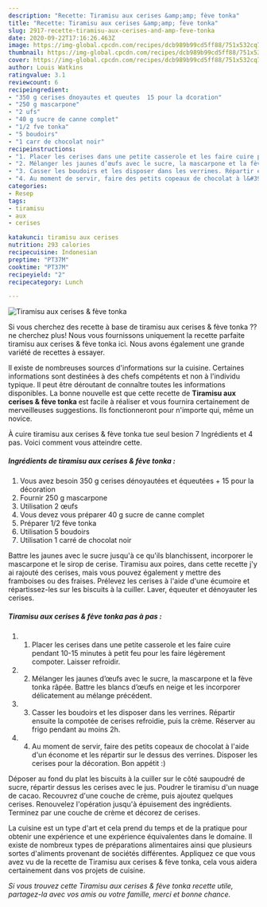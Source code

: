 ```yaml
---
description: "Recette: Tiramisu aux cerises &amp;amp; fève tonka"
title: "Recette: Tiramisu aux cerises &amp;amp; fève tonka"
slug: 2917-recette-tiramisu-aux-cerises-and-amp-feve-tonka
date: 2020-09-22T17:16:26.463Z
image: https://img-global.cpcdn.com/recipes/dcb989b99cd5ff88/751x532cq70/tiramisu-aux-cerises-feve-tonka-photo-principale-de-la-recette.jpg
thumbnail: https://img-global.cpcdn.com/recipes/dcb989b99cd5ff88/751x532cq70/tiramisu-aux-cerises-feve-tonka-photo-principale-de-la-recette.jpg
cover: https://img-global.cpcdn.com/recipes/dcb989b99cd5ff88/751x532cq70/tiramisu-aux-cerises-feve-tonka-photo-principale-de-la-recette.jpg
author: Louis Watkins
ratingvalue: 3.1
reviewcount: 6
recipeingredient:
- "350 g cerises dnoyautes et queutes  15 pour la dcoration"
- "250 g mascarpone"
- "2 ufs"
- "40 g sucre de canne complet"
- "1/2 fve tonka"
- "5 boudoirs"
- "1 carr de chocolat noir"
recipeinstructions:
- "1. Placer les cerises dans une petite casserole et les faire cuire pendant 10-15 minutes à petit feu pour les faire légèrement compoter. Laisser refroidir."
- "2. Mélanger les jaunes d’œufs avec le sucre, la mascarpone et la fève tonka râpée. Battre les blancs d’œufs en neige et les incorporer délicatement au mélange précédent."
- "3. Casser les boudoirs et les disposer dans les verrines. Répartir ensuite la compotée de cerises refroidie, puis la crème. Réserver au frigo pendant au moins 2h."
- "4. Au moment de servir, faire des petits copeaux de chocolat à l&#39;aide d&#39;un économe et les répartir sur le dessus des verrines. Disposer les cerises pour la décoration. Bon appétit :)"
categories:
- Resep
tags:
- tiramisu
- aux
- cerises

katakunci: tiramisu aux cerises 
nutrition: 293 calories
recipecuisine: Indonesian
preptime: "PT37M"
cooktime: "PT37M"
recipeyield: "2"
recipecategory: Lunch

---
```



![Tiramisu aux cerises &amp; fève tonka](https://img-global.cpcdn.com/recipes/dcb989b99cd5ff88/751x532cq70/tiramisu-aux-cerises-feve-tonka-photo-principale-de-la-recette.jpg)

Si vous cherchez des recette à base de tiramisu aux cerises &amp; fève tonka ?? ne cherchez plus! Nous vous fournissons uniquement la recette parfaite tiramisu aux cerises &amp; fève tonka ici. Nous avons également une grande variété de recettes à essayer.

Il existe de nombreuses sources d'informations sur la cuisine. Certaines informations sont destinées à des chefs compétents et non à l'individu typique. Il peut être déroutant de connaître toutes les informations disponibles. La bonne nouvelle est que cette recette de <strong> Tiramisu aux cerises &amp; fève tonka </strong> est facile à réaliser et vous fournira certainement de merveilleuses suggestions. Ils fonctionneront pour n'importe qui, même un novice.

<!--inarticleads1-->

À cuire tiramisu aux cerises &amp; fève tonka tue seul besion 7 Ingrédients et 4 pas. Voici comment vous atteindre cette.

##### Ingrédients de tiramisu aux cerises &amp; fève tonka :

1. Vous avez besoin 350 g cerises dénoyautées et équeutées + 15 pour la décoration
1. Fournir 250 g mascarpone
1. Utilisation 2 œufs
1. Vous devez vous préparer 40 g sucre de canne complet
1. Préparer 1/2 fève tonka
1. Utilisation 5 boudoirs
1. Utilisation 1 carré de chocolat noir


Battre les jaunes avec le sucre jusqu&#39;à ce qu&#39;ils blanchissent, incorporer le mascarpone et le sirop de cerise. Tiramisu aux poires, dans cette recette j&#39;y ai rajouté des cerises, mais vous pouvez également y mettre des framboises ou des fraises. Prélevez les cerises à l&#39;aide d&#39;une écumoire et répartissez-les sur les biscuits à la cuiller. Laver, équeuter et dénoyauter les cerises. 

<!--inarticleads2-->

##### Tiramisu aux cerises &amp; fève tonka pas à pas :

1. 1. Placer les cerises dans une petite casserole et les faire cuire pendant 10-15 minutes à petit feu pour les faire légèrement compoter. Laisser refroidir.
1. 2. Mélanger les jaunes d’œufs avec le sucre, la mascarpone et la fève tonka râpée. Battre les blancs d’œufs en neige et les incorporer délicatement au mélange précédent.
1. 3. Casser les boudoirs et les disposer dans les verrines. Répartir ensuite la compotée de cerises refroidie, puis la crème. Réserver au frigo pendant au moins 2h.
1. 4. Au moment de servir, faire des petits copeaux de chocolat à l&#39;aide d&#39;un économe et les répartir sur le dessus des verrines. Disposer les cerises pour la décoration. Bon appétit :)


Déposer au fond du plat les biscuits à la cuiller sur le côté saupoudré de sucre, répartir dessus les cerises avec le jus. Poudrer le tiramisu d&#39;un nuage de cacao. Recouvrez d&#39;une couche de crème, puis ajoutez quelques cerises. Renouvelez l&#39;opération jusqu&#39;à épuisement des ingrédients. Terminez par une couche de crème et décorez de cerises. 

<!--inarticleads1-->

<p>
La cuisine est un type d'art et cela prend du temps et de la pratique pour obtenir une expérience et une expérience équivalentes dans le domaine. Il existe de nombreux types de préparations alimentaires ainsi que plusieurs sortes d'aliments provenant de sociétés différentes. Appliquez ce que vous avez vu de la recette de Tiramisu aux cerises &amp; fève tonka, cela vous aidera certainement dans vos projets de cuisine.
</p>

<p>
<i>Si vous trouvez cette Tiramisu aux cerises &amp; fève tonka recette utile, partagez-la avec vos amis ou votre famille, merci et bonne chance.</i>
</p>

